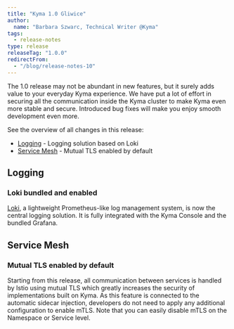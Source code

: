 ```yaml
---
title: "Kyma 1.0 Gliwice"
author:
  name: "Barbara Szwarc, Technical Writer @Kyma"
tags:
  - release-notes
type: release
releaseTag: "1.0.0"
redirectFrom:
  - "/blog/release-notes-10"
---
```


The 1.0 release may not be abundant in new features, but it surely adds value to your everyday Kyma experience. We have put a lot of effort in securing all the communication inside the Kyma cluster to make Kyma even more stable and secure. Introduced bug fixes will make you enjoy smooth development even more.

<!-- overview -->


See the overview of all changes in this release:

- [Logging](#logging) - Logging solution based on Loki
- [Service Mesh](#service-mesh) - Mutual TLS enabled by default 

## Logging

### Loki bundled and enabled 

[Loki](https://github.com/grafana/loki), a lightweight Prometheus-like log management system, is now the central logging solution. It is fully integrated with the Kyma Console and the bundled Grafana. 

 
## Service Mesh

### Mutual TLS enabled by default

Starting from this release, all communication between services is handled by Istio using mutual TLS which greatly increases the security of implementations built on Kyma. As this feature is connected to the automatic sidecar injection, developers do not need to apply any additional configuration to enable mTLS. Note that you can easily disable mTLS on the Namespace or Service level. 